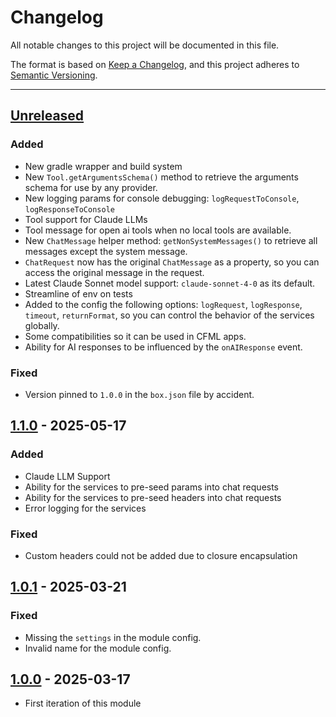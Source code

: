 # Changelog

All notable changes to this project will be documented in this file.

The format is based on [Keep a Changelog](https://keepachangelog.com/en/1.0.0/),
and this project adheres to [Semantic Versioning](https://semver.org/spec/v2.0.0.html).

* * *

## [Unreleased]

### Added

- New gradle wrapper and build system
- New `Tool.getArgumentsSchema()` method to retrieve the arguments schema for use by any provider.
- New logging params for console debugging: `logRequestToConsole`, `logResponseToConsole`
- Tool support for Claude LLMs
- Tool message for open ai tools when no local tools are available.
- New `ChatMessage` helper method: `getNonSystemMessages()` to retrieve all messages except the system message.
- `ChatRequest` now has the original `ChatMessage` as a property, so you can access the original message in the request.
- Latest Claude Sonnet model support: `claude-sonnet-4-0` as its default.
- Streamline of env on tests
- Added to the config the following options: `logRequest`, `logResponse`, `timeout`, `returnFormat`, so you can control the behavior of the services globally.
- Some compatibilities so it can be used in CFML apps.
- Ability for AI responses to be influenced by the `onAIResponse` event.

### Fixed

- Version pinned to `1.0.0` in the `box.json` file by accident.

## [1.1.0] - 2025-05-17

### Added

- Claude LLM Support
- Ability for the services to pre-seed params into chat requests
- Ability for the services to pre-seed headers into chat requests
- Error logging for the services

### Fixed

- Custom headers could not be added due to closure encapsulation

## [1.0.1] - 2025-03-21

### Fixed

- Missing the `settings` in the module config.
- Invalid name for the module config.

## [1.0.0] - 2025-03-17

- First iteration of this module

[Unreleased]: https://github.com/ortus-boxlang/bx-ai/compare/v1.1.0...HEAD

[1.1.0]: https://github.com/ortus-boxlang/bx-ai/compare/v1.0.1...v1.1.0

[1.0.1]: https://github.com/ortus-boxlang/bx-ai/compare/v1.0.0...v1.0.1

[1.0.0]: https://github.com/ortus-boxlang/bx-ai/compare/75d7de99df83fbf553920bec4c601f825506820a...v1.0.0
